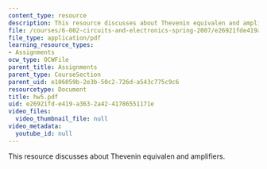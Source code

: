 ```yaml
---
content_type: resource
description: This resource discusses about Thevenin equivalen and amplifiers.
file: /courses/6-002-circuits-and-electronics-spring-2007/e26921fde419a3632a4241786551171e_hw5.pdf
file_type: application/pdf
learning_resource_types:
- Assignments
ocw_type: OCWFile
parent_title: Assignments
parent_type: CourseSection
parent_uid: e106059b-2e3b-50c2-726d-a543c775c9c6
resourcetype: Document
title: hw5.pdf
uid: e26921fd-e419-a363-2a42-41786551171e
video_files:
  video_thumbnail_file: null
video_metadata:
  youtube_id: null
---
```

This resource discusses about Thevenin equivalen and amplifiers.

